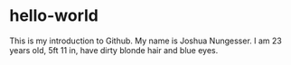 # hello-world
This is my introduction to Github.
My name is Joshua Nungesser. I am 23 years old, 5ft 11 in, have dirty blonde hair and blue eyes.
